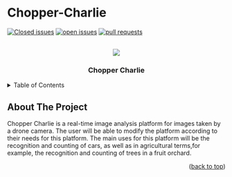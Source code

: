 # Chopper-Charlie


<div id="top"></div>


[![Closed issues](https://img.shields.io/github/issues/COS301-SE-2022/Chopper-Charlie?color=green&style=flat-square)](https://github.com/COS301-SE-2022/Chopper-Charlie/issues?q=is%3Aissue+is%3Aclosed)
[![open issues](https://img.shields.io/github/issues-closed/COS301-SE-2022/Chopper-Charlie?color=red&style=flat-square)](https://github.com/COS301-SE-2022/Chopper-Charlie/issues)
[![pull requests](https://img.shields.io/github/issues-pr-closed/COS301-SE-2022/Chopper-Charlie?color=blue&style=flat-square)](https://github.com/COS301-SE-2022/Chopper-Charlie/pulls?q=is%3Apr+is%3Aclosed)



<br />
<div align="center">
 <img src ="https://user-images.githubusercontent.com/93663409/167729612-59cd2227-5284-492d-a33e-6d0fced3155a.png">
  <h3 align="center">Chopper Charlie</h3>
</div>



<details>
  <summary>Table of Contents</summary>
  <ol>
    <li>
      <a href="#about-the-project">About The Project</a>
     
  </ol>
</details>



## About The Project
Chopper Charlie is a real-time image analysis platform for images taken by a drone camera. The user will be able to modify the platform according to their needs for this platform. The main uses for this platform will be the recognition and counting of cars, as well as in agricultural terms,for example, the recognition and counting of trees in a fruit orchard. 

<p align="right">(<a href="#top">back to top</a>)</p>





